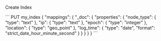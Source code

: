 
Create Index

´´´
PUT my_index
{
  "mappings": {
    "_doc": {
      "properties": {
        "node_type": { "type": "text" },
        "ip":        { "type": "text" },
        "epoch":     { "type": "integer" },
        "location":  { "type": "geo_point" },
        "log_time": { 
          "type": "date",
          "format": "strict_date_hour_minute_second"
        }
      }
    }
  }
}
´´´

